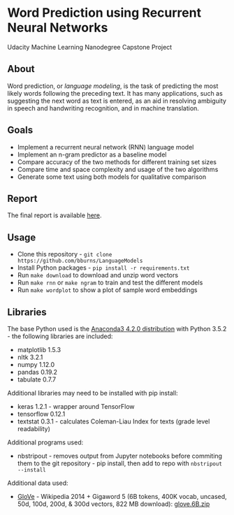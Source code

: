 
# Word Prediction using Recurrent Neural Networks

Udacity Machine Learning Nanodegree Capstone Project


## About

Word prediction, or *language modeling*, is the task of predicting the most
likely words following the preceding text. It has many applications, such as
suggesting the next word as text is entered, as an aid in resolving ambiguity in
speech and handwriting recognition, and in machine translation.


## Goals

* Implement a recurrent neural network (RNN) language model
* Implement an n-gram predictor as a baseline model
* Compare accuracy of the two methods for different training set sizes
* Compare time and space complexity and usage of the two algorithms
* Generate some text using both models for qualitative comparison


## Report

The final report is available [here](docs/report/report.pdf).


## Usage

* Clone this repository - `git clone https://github.com/bburns/LanguageModels`
* Install Python packages - `pip install -r requirements.txt`
* Run `make download` to download and unzip word vectors
* Run `make rnn` or `make ngram` to train and test the different models
* Run `make wordplot` to show a plot of sample word embeddings


## Libraries

The base Python used is the [Anaconda3 4.2.0 distribution](https://www.continuum.io/downloads) with Python 3.5.2 - the following libraries are included:

- matplotlib 1.5.3
- nltk 3.2.1
- numpy 1.12.0
- pandas 0.19.2
- tabulate 0.7.7

Additional libraries may need to be installed with pip install:

- keras 1.2.1 - wrapper around TensorFlow
- tensorflow 0.12.1
- textstat 0.3.1 - calculates Coleman-Liau Index for texts (grade level readability)

<!-- - pydot - to visualize Keras models -->

Additional programs used:

<!-- - dot - to visualize Keras models -->
- nbstripout - removes output from Jupyter notebooks before commiting them to
  the git repository - pip install, then add to repo with `nbstripout --install`

Additional data used:

- [GloVe](http://nlp.stanford.edu/projects/glove/ ) - Wikipedia 2014 + Gigaword
5 (6B tokens, 400K vocab, uncased, 50d, 100d, 200d, & 300d vectors, 822 MB
download): [glove.6B.zip](http://nlp.stanford.edu/data/wordvecs/glove.6B.zip)

